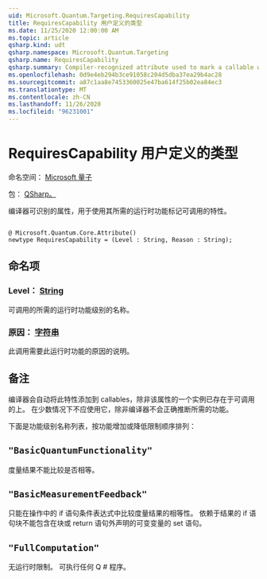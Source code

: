 ```yaml
---
uid: Microsoft.Quantum.Targeting.RequiresCapability
title: RequiresCapability 用户定义的类型
ms.date: 11/25/2020 12:00:00 AM
ms.topic: article
qsharp.kind: udt
qsharp.namespace: Microsoft.Quantum.Targeting
qsharp.name: RequiresCapability
qsharp.summary: Compiler-recognized attribute used to mark a callable with the runtime capabilities it requires.
ms.openlocfilehash: 0d9e4eb294b3ce91058c204d5dba37ea29b4ac28
ms.sourcegitcommit: a87c1aa8e7453360025e47ba614f25b02ea84ec3
ms.translationtype: MT
ms.contentlocale: zh-CN
ms.lasthandoff: 11/26/2020
ms.locfileid: "96231001"
---
```

# <a name="requirescapability-user-defined-type"></a>RequiresCapability 用户定义的类型

命名空间： [Microsoft 量子](xref:Microsoft.Quantum.Targeting)

包： [QSharp。](https://nuget.org/packages/Microsoft.Quantum.QSharp.Core)


编译器可识别的属性，用于使用其所需的运行时功能标记可调用的特性。

```qsharp

@ Microsoft.Quantum.Core.Attribute()
newtype RequiresCapability = (Level : String, Reason : String);
```



## <a name="named-items"></a>命名项

### <a name="level--string"></a>Level： [String](xref:microsoft.quantum.lang-ref.string)

可调用的所需的运行时功能级别的名称。
### <a name="reason--string"></a>原因： [字符串](xref:microsoft.quantum.lang-ref.string)

此调用需要此运行时功能的原因的说明。

## <a name="remarks"></a>备注

编译器会自动将此特性添加到 callables，除非该属性的一个实例已存在于可调用的上。 在少数情况下不应使用它，除非编译器不会正确推断所需的功能。

下面是功能级别名称列表，按功能增加或降低限制顺序排列：

## `"BasicQuantumFunctionality"`

度量结果不能比较是否相等。

## `"BasicMeasurementFeedback"`

只能在操作中的 if 语句条件表达式中比较度量结果的相等性。 依赖于结果的 if 语句块不能包含在块或 return 语句外声明的可变变量的 set 语句。

## `"FullComputation"`

无运行时限制。 可执行任何 Q # 程序。